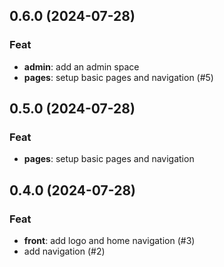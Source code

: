 ## 0.6.0 (2024-07-28)

### Feat

- **admin**: add an admin space
- **pages**: setup basic pages and navigation  (#5)

## 0.5.0 (2024-07-28)

### Feat

- **pages**: setup basic pages and navigation

## 0.4.0 (2024-07-28)

### Feat

- **front**: add logo and home navigation (#3)
- add navigation (#2)
